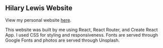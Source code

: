 ## Hilary Lewis Website

View my personal website [here](http://hilarylewis.surge.sh/).

This website was built by me using React, React Router, and Create React App. I used CSS for styling and responsiveness. Fonts are served through Google Fonts and photos are served through Unsplash.
